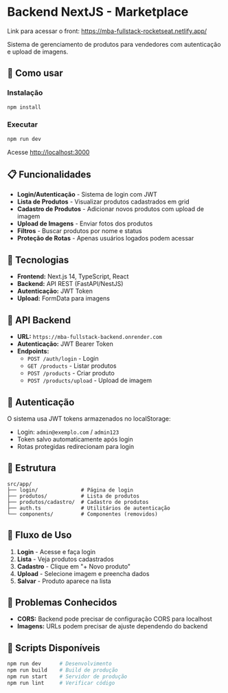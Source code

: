 # Backend NextJS - Marketplace 

Link para acessar o front: https://mba-fullstack-rocketseat.netlify.app/

Sistema de gerenciamento de produtos para vendedores com autenticação e upload de imagens.

## 🚀 Como usar

### Instalação
```bash
npm install
```

### Executar
```bash
npm run dev
```

Acesse [http://localhost:3000](http://localhost:3000)

## 📋 Funcionalidades

- **Login/Autenticação** - Sistema de login com JWT
- **Lista de Produtos** - Visualizar produtos cadastrados em grid
- **Cadastro de Produtos** - Adicionar novos produtos com upload de imagem
- **Upload de Imagens** - Enviar fotos dos produtos
- **Filtros** - Buscar produtos por nome e status
- **Proteção de Rotas** - Apenas usuários logados podem acessar

## 🔧 Tecnologias

- **Frontend:** Next.js 14, TypeScript, React
- **Backend:** API REST (FastAPI/NestJS)
- **Autenticação:** JWT Token
- **Upload:** FormData para imagens

## 🔗 API Backend

- **URL:** `https://mba-fullstack-backend.onrender.com`
- **Autenticação:** JWT Bearer Token
- **Endpoints:**
  - `POST /auth/login` - Login
  - `GET /products` - Listar produtos
  - `POST /products` - Criar produto
  - `POST /products/upload` - Upload de imagem

## 🔐 Autenticação

O sistema usa JWT tokens armazenados no localStorage:
- Login: `admin@exemplo.com` / `admin123`
- Token salvo automaticamente após login
- Rotas protegidas redirecionam para login

## 📁 Estrutura

```
src/app/
├── login/              # Página de login
├── produtos/           # Lista de produtos
├── produtos/cadastro/  # Cadastro de produtos
├── auth.ts             # Utilitários de autenticação
└── components/         # Componentes (removidos)
```

## 🎯 Fluxo de Uso

1. **Login** - Acesse e faça login
2. **Lista** - Veja produtos cadastrados
3. **Cadastro** - Clique em "+ Novo produto"
4. **Upload** - Selecione imagem e preencha dados
5. **Salvar** - Produto aparece na lista

## 🐛 Problemas Conhecidos

- **CORS:** Backend pode precisar de configuração CORS para localhost
- **Imagens:** URLs podem precisar de ajuste dependendo do backend

## 📝 Scripts Disponíveis

```bash
npm run dev      # Desenvolvimento
npm run build    # Build de produção
npm run start    # Servidor de produção
npm run lint     # Verificar código
```
